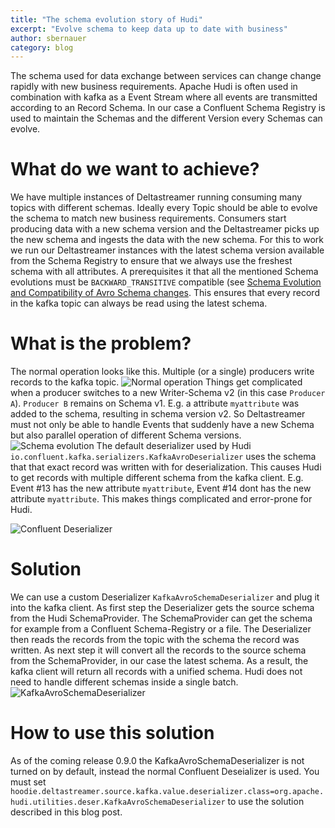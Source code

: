 ```yaml
---
title: "The schema evolution story of Hudi"
excerpt: "Evolve schema to keep data up to date with business"
author: sbernauer
category: blog
---
```


The schema used for data exchange between services can change change rapidly with new business requirements.
Apache Hudi is often used in combination with kafka as a Event Stream where all events are transmitted according to an Record Schema. In our case a Confluent Schema Registry is used to maintain the Schemas and the different Version every Schemas can evolve.

# What do we want to achieve?
We have multiple instances of Deltastreamer running consuming many topics with different schemas.
Ideally every Topic should be able to evolve the schema to match new business requirements. Consumers start producing data with a new schema version and the Deltastreamer picks up the new schema and ingests the data with the new schema. For this to work we run our Deltastreamer instances with the latest schema version available from the Schema Registry to ensure that we always use the freshest schema with all attributes.
A prerequisites it that all the mentioned Schema evolutions must be `BACKWARD_TRANSITIVE` compatible (see [Schema Evolution and Compatibility of Avro Schema changes](https://docs.confluent.io/platform/current/schema-registry/avro.html). This ensures that every record in the kafka topic can always be read using the latest schema.


# What is the problem?
The normal operation looks like this. Multiple (or a single) producers write records to the kafka topic.
![Normal operation](/assets/images/blog/hudi-schema-evolution/normal_operation.png)
Things get complicated when a producer switches to a new Writer-Schema v2 (in this case `Producer A`). `Producer B` remains on Schema v1. E.g. a attribute `myattribute` was added to the schema, resulting in schema version v2.
So Deltastreamer must not only be able to handle Events that suddenly have a new Schema but also parallel operation of different Schema versions.
![Schema evolution](/assets/images/blog/hudi-schema-evolution/schema_evolution.png)
The default deserializer used by Hudi `io.confluent.kafka.serializers.KafkaAvroDeserializer` uses the schema that that exact record was written with for deserialization. This causes Hudi to get records with multiple different schema from the kafka client. E.g. Event #13 has the new attribute `myattribute`, Event #14 dont has the new attribute `myattribute`. This makes things complicated and error-prone for Hudi.

![Confluent Deserializer](/assets/images/blog/hudi-schema-evolution/confluent_deserializer.png)

# Solution
We can use a custom Deserializer `KafkaAvroSchemaDeserializer` and plug it into the kafka client.
As first step the Deserializer gets the source schema from the Hudi SchemaProvider. The SchemaProvider can get the schema for example from a Confluent Schema-Registry or a file.
The Deserializer then reads the records from the topic with the schema the record was written. As next step it will convert all the records to the source schema from the SchemaProvider, in our case the latest schema. As a result, the kafka client will return all records with a unified schema. Hudi does not need to handle different schemas inside a single batch.
![KafkaAvroSchemaDeserializer](/assets/images/blog/hudi-schema-evolution/KafkaAvroSchemaDeserializer.png)

# How to use this solution
As of the coming release 0.9.0 the KafkaAvroSchemaDeserializer is not turned on by default, instead the normal Confluent Deseializer is used.
You must set `hoodie.deltastreamer.source.kafka.value.deserializer.class=org.apache.hudi.utilities.deser.KafkaAvroSchemaDeserializer` to use the solution described in this blog post.
